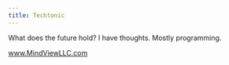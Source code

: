 ```yaml
---
title: Techtonic
---
```


What does the future hold? I have thoughts. Mostly programming.

<a href=https://www.mindviewllc.com/>www.MindViewLLC.com</a>
